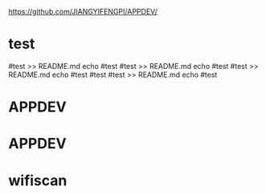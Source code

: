 
https://github.com/JIANGYIFENGPI/APPDEV/
# test
#test >> README.md
echo #test
#test >> README.md
echo #test
#test >> README.md
echo #test
#test
#test >> README.md
echo #test
# APPDEV
# APPDEV
# wifiscan
